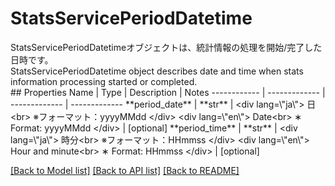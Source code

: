 # StatsServicePeriodDatetime

<div lang=\"ja\">StatsServicePeriodDatetimeオブジェクトは、統計情報の処理を開始/完了した日時です。</div> <div lang=\"en\">StatsServicePeriodDatetime object describes date and time when stats information processing started or completed.</div> 
## Properties
Name | Type | Description | Notes
------------ | ------------- | ------------- | -------------
**period_date** | **str** | &lt;div lang&#x3D;\&quot;ja\&quot;&gt; 日&lt;br&gt; ※フォーマット：yyyyMMdd &lt;/div&gt; &lt;div lang&#x3D;\&quot;en\&quot;&gt; Date&lt;br&gt; ∗ Format: yyyyMMdd &lt;/div&gt;  | [optional] 
**period_time** | **str** | &lt;div lang&#x3D;\&quot;ja\&quot;&gt; 時分&lt;br&gt; ※フォーマット：HHmmss &lt;/div&gt; &lt;div lang&#x3D;\&quot;en\&quot;&gt; Hour and minute&lt;br&gt; ∗ Format: HHmmss &lt;/div&gt;  | [optional] 

[[Back to Model list]](../README.md#documentation-for-models) [[Back to API list]](../README.md#documentation-for-api-endpoints) [[Back to README]](../README.md)



